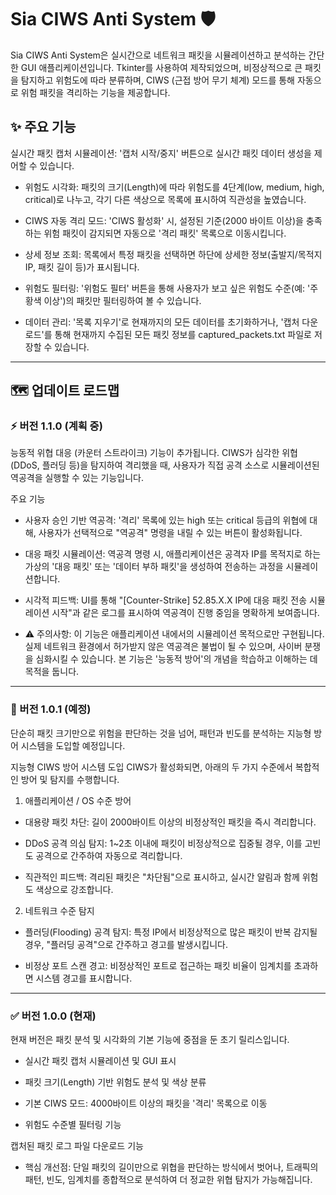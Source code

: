 
# Sia CIWS Anti System 🛡️
Sia CIWS Anti System은 실시간으로 네트워크 패킷을 시뮬레이션하고 분석하는 간단한 GUI 애플리케이션입니다. Tkinter를 사용하여 제작되었으며, 비정상적으로 큰 패킷을 탐지하고 위험도에 따라 분류하며, CIWS (근접 방어 무기 체계) 모드를 통해 자동으로 위험 패킷을 격리하는 기능을 제공합니다.

## ✨ 주요 기능
실시간 패킷 캡처 시뮬레이션: '캡처 시작/중지' 버튼으로 실시간 패킷 데이터 생성을 제어할 수 있습니다.

- 위험도 시각화: 패킷의 크기(Length)에 따라 위험도를 4단계(low, medium, high, critical)로 나누고, 각기 다른 색상으로 목록에 표시하여 직관성을 높였습니다.

- CIWS 자동 격리 모드: 'CIWS 활성화' 시, 설정된 기준(2000 바이트 이상)을 충족하는 위험 패킷이 감지되면 자동으로 '격리 패킷' 목록으로 이동시킵니다.

- 상세 정보 조회: 목록에서 특정 패킷을 선택하면 하단에 상세한 정보(출발지/목적지 IP, 패킷 길이 등)가 표시됩니다.

- 위험도 필터링: '위험도 필터' 버튼을 통해 사용자가 보고 싶은 위험도 수준(예: '주황색 이상')의 패킷만 필터링하여 볼 수 있습니다.

- 데이터 관리: '목록 지우기'로 현재까지의 모든 데이터를 초기화하거나, '캡처 다운로드'를 통해 현재까지 수집된 모든 패킷 정보를 captured_packets.txt 파일로 저장할 수 있습니다.


---

## 🗺️ 업데이트 로드맵

### ⚡ 버전 1.1.0 (계획 중)
능동적 위협 대응 (카운터 스트라이크) 기능이 추가됩니다. CIWS가 심각한 위협(DDoS, 플러딩 등)을 탐지하여 격리했을 때, 사용자가 직접 공격 소스로 시뮬레이션된 역공격을 실행할 수 있는 기능입니다.

주요 기능
- 사용자 승인 기반 역공격: '격리' 목록에 있는 high 또는 critical 등급의 위협에 대해, 사용자가 선택적으로 "역공격" 명령을 내릴 수 있는 버튼이 활성화됩니다.

- 대응 패킷 시뮬레이션: 역공격 명령 시, 애플리케이션은 공격자 IP를 목적지로 하는 가상의 '대응 패킷' 또는 '데이터 부하 패킷'을 생성하여 전송하는 과정을 시뮬레이션합니다.

- 시각적 피드백: UI를 통해 "[Counter-Strike] 52.85.X.X IP에 대응 패킷 전송 시뮬레이션 시작"과 같은 로그를 표시하여 역공격이 진행 중임을 명확하게 보여줍니다.

- ⚠️ 주의사항: 이 기능은 애플리케이션 내에서의 시뮬레이션 목적으로만 구현됩니다. 실제 네트워크 환경에서 허가받지 않은 역공격은 불법이 될 수 있으며, 사이버 분쟁을 심화시킬 수 있습니다. 본 기능은 '능동적 방어'의 개념을 학습하고 이해하는 데 목적을 둡니다.

---

### 🚀 버전 1.0.1 (예정)
단순히 패킷 크기만으로 위험을 판단하는 것을 넘어, 패턴과 빈도를 분석하는 지능형 방어 시스템을 도입할 예정입니다.

지능형 CIWS 방어 시스템 도입
CIWS가 활성화되면, 아래의 두 가지 수준에서 복합적인 방어 및 탐지를 수행합니다.

1. 애플리케이션 / OS 수준 방어

- 대용량 패킷 차단: 길이 2000바이트 이상의 비정상적인 패킷을 즉시 격리합니다.

- DDoS 공격 의심 탐지: 1~2초 이내에 패킷이 비정상적으로 집중될 경우, 이를 고빈도 공격으로 간주하여 자동으로 격리합니다.

- 직관적인 피드백: 격리된 패킷은 "차단됨"으로 표시하고, 실시간 알림과 함께 위험도 색상으로 강조합니다.

2. 네트워크 수준 탐지

- 플러딩(Flooding) 공격 탐지: 특정 IP에서 비정상적으로 많은 패킷이 반복 감지될 경우, "플러딩 공격"으로 간주하고 경고를 발생시킵니다.

- 비정상 포트 스캔 경고: 비정상적인 포트로 접근하는 패킷 비율이 임계치를 초과하면 시스템 경고를 표시합니다.

---

### ✅ 버전 1.0.0 (현재)
현재 버전은 패킷 분석 및 시각화의 기본 기능에 중점을 둔 초기 릴리스입니다.

- 실시간 패킷 캡처 시뮬레이션 및 GUI 표시

- 패킷 크기(Length) 기반 위험도 분석 및 색상 분류

- 기본 CIWS 모드: 4000바이트 이상의 패킷을 '격리' 목록으로 이동

- 위험도 수준별 필터링 기능

캡처된 패킷 로그 파일 다운로드 기능
- 핵심 개선점: 단일 패킷의 길이만으로 위협을 판단하는 방식에서 벗어나, 트래픽의 패턴, 빈도, 임계치를 종합적으로 분석하여 더 정교한 위협 탐지가 가능해집니다.

